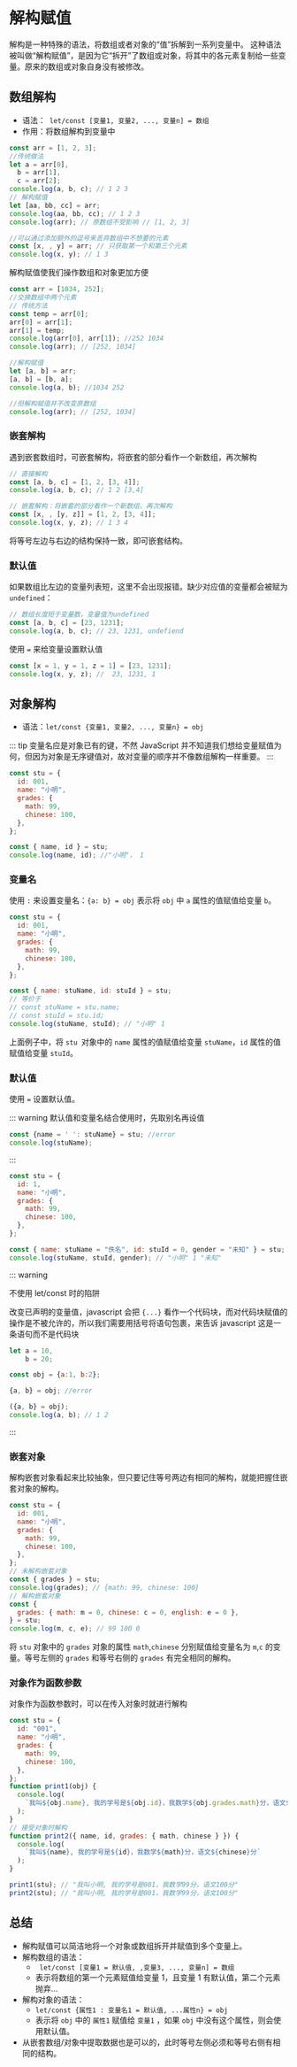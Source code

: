 # 解构赋值

解构是一种特殊的语法，将数组或者对象的“值”拆解到一系列变量中。
这种语法被叫做“解构赋值”，是因为它“拆开”了数组或对象，将其中的各元素复制给一些变量。原来的数组或对象自身没有被修改。

## 数组解构

- 语法：` let/const [变量1, 变量2, ..., 变量n] = 数组`
- 作用：将数组解构到变量中

```javascript
const arr = [1, 2, 3];
//传统做法
let a = arr[0],
  b = arr[1],
  c = arr[2];
console.log(a, b, c); // 1 2 3
// 解构赋值
let [aa, bb, cc] = arr;
console.log(aa, bb, cc); // 1 2 3
console.log(arr); // 原数组不受影响 // [1, 2, 3]

//可以通过添加额外的逗号来丢弃数组中不想要的元素
const [x, , y] = arr; // 只获取第一个和第三个元素
console.log(x, y); // 1 3
```

解构赋值使我们操作数组和对象更加方便

```javascript
const arr = [1034, 252];
//交换数组中两个元素
// 传统方法
const temp = arr[0];
arr[0] = arr[1];
arr[1] = temp;
console.log(arr[0], arr[1]); //252 1034
console.log(arr); // [252, 1034]

//解构赋值
let [a, b] = arr;
[a, b] = [b, a];
console.log(a, b); //1034 252

//但解构赋值并不改变原数组
console.log(arr); // [252, 1034]
```

<!-- ```javascript
// 函数返回值
const arr = [1, 2, 3];

function foo(a, b) {
  return [arr[a], arr[b]];
}
console.log(foo(1, 2)); //[2, 3]
``` -->

### 嵌套解构

遇到嵌套数组时，可嵌套解构，将嵌套的部分看作一个新数组，再次解构

```javascript
// 直接解构
const [a, b, c] = [1, 2, [3, 4]];
console.log(a, b, c); // 1 2 [3,4]

// 嵌套解构：将嵌套的部分看作一个新数组，再次解构
const [x, , [y, z]] = [1, 2, [3, 4]];
console.log(x, y, z); // 1 3 4
```

将等号左边与右边的结构保持一致，即可嵌套结构。

### 默认值

如果数组比左边的变量列表短，这里不会出现报错。缺少对应值的变量都会被赋为 `undefined`：

```javascript
// 数组长度短于变量数，变量值为undefined
const [a, b, c] = [23, 1231];
console.log(a, b, c); // 23, 1231, undefiend
```

使用 `=` 来给变量设置默认值

```javascript
const [x = 1, y = 1, z = 1] = [23, 1231];
console.log(x, y, z); //  23, 1231, 1
```

## 对象解构

- 语法：`let/const {变量1, 变量2, ..., 变量n} = obj`

::: tip
变量名应是对象已有的键，不然 JavaScript 并不知道我们想给变量赋值为何，但因为对象是无序键值对，故对变量的顺序并不像数组解构一样重要。
:::

```javascript
const stu = {
  id: 001,
  name: "小明",
  grades: {
    math: 99,
    chinese: 100,
  },
};

const { name, id } = stu;
console.log(name, id); //"小明"， 1
```

### 变量名

使用 `:` 来设置变量名：`{a: b} = obj` 表示将 `obj` 中 `a` 属性的值赋值给变量 `b`。

```javascript
const stu = {
  id: 001,
  name: "小明",
  grades: {
    math: 99,
    chinese: 100,
  },
};

const { name: stuName, id: stuId } = stu;
// 等价于
// const stuName = stu.name;
// const stuId = stu.id;
console.log(stuName, stuId); // "小明" 1
```

上面例子中，将 `stu `对象中的 `name` 属性的值赋值给变量 `stuName`，`id` 属性的值赋值给变量 `stuId`。

### 默认值

使用 `=` 设置默认值。

::: warning
默认值和变量名结合使用时，先取别名再设值

```javascript
const {name = ' ': stuName} = stu; //error
console.log(stuName);
```

:::

```javascript
const stu = {
  id: 1,
  name: "小明",
  grades: {
    math: 99,
    chinese: 100,
  },
};

const { name: stuName = "佚名", id: stuId = 0, gender = "未知" } = stu;
console.log(stuName, stuId, gender); // "小明" 1 "未知"
```

::: warning

不使用 let/const 时的陷阱

改变已声明的变量值，javascript 会把 `{...}` 看作一个代码块，而对代码块赋值的操作是不被允许的，所以我们需要用括号将语句包裹，来告诉 javascript 这是一条语句而不是代码块

```javascript
let a = 10,
    b = 20;

const obj = {a:1, b:2};

{a, b} = obj; //error

({a, b} = obj);
console.log(a, b); // 1 2
```

:::

### 嵌套对象

解构嵌套对象看起来比较抽象，但只要记住等号两边有相同的解构，就能把握住嵌套对象的解构。

```javascript
const stu = {
  id: 001,
  name: "小明",
  grades: {
    math: 99,
    chinese: 100,
  },
};
// 未解构嵌套对象
const { grades } = stu;
console.log(grades); // {math: 99, chinese: 100}
// 解构嵌套对象
const {
  grades: { math: m = 0, chinese: c = 0, english: e = 0 },
} = stu;
console.log(m, c, e); // 99 100 0
```

将 `stu` 对象中的 `grades` 对象的属性 `math`,`chinese` 分别赋值给变量名为 `m`,`c` 的变量。等号左侧的 `grades` 和等号右侧的 `grades` 有完全相同的解构。

### 对象作为函数参数

对象作为函数参数时，可以在传入对象时就进行解构

```javascript
const stu = {
  id: "001",
  name: "小明",
  grades: {
    math: 99,
    chinese: 100,
  },
};
function print1(obj) {
  console.log(
    `我叫${obj.name}, 我的学号是${obj.id}，我数学${obj.grades.math}分，语文${obj.grades.chinese}分`
  );
}
// 接受对象时解构
function print2({ name, id, grades: { math, chinese } }) {
  console.log(
    `我叫${name}, 我的学号是${id}，我数学${math}分，语文${chinese}分`
  );
}

print1(stu); // "我叫小明, 我的学号是001，我数学99分，语文100分"
print2(stu); // "我叫小明, 我的学号是001，我数学99分，语文100分"
```

## 总结

- 解构赋值可以简洁地将一个对象或数组拆开并赋值到多个变量上。
- 解构数组的语法：
  - ` let/const [变量1 = 默认值, ,变量3, ..., 变量n] = 数组`
  - 表示将数组的第一个元素赋值给变量 1，且变量 1 有默认值，第二个元素抛弃...
- 解构对象的语法：
  - `let/const {属性1 : 变量名1 = 默认值, ...属性n} = obj`
  - 表示将 `obj` 中的 `属性1` 赋值给 `变量1` ，如果 `obj` 中没有这个属性，则会使用默认值。
- 从嵌套数组/对象中提取数据也是可以的，此时等号左侧必须和等号右侧有相同的结构。

